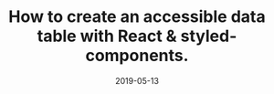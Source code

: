 ---
path: "/blog/accessible-data-table"
date: "2019-05-13"
title: "How to create an accessible data table with React & styled-components. "
---